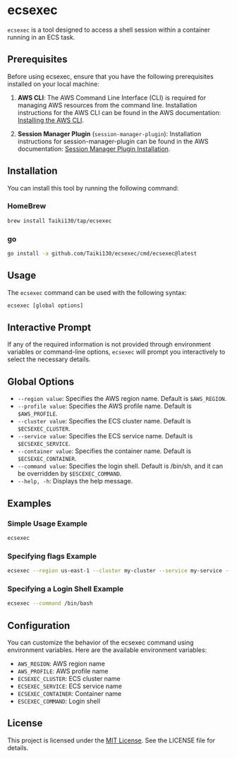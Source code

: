 # ecsexec
`ecsexec` is a tool designed to access a shell session within a container running in an ECS task.

## Prerequisites
Before using ecsexec, ensure that you have the following prerequisites installed on your local machine:

1. **AWS CLI**: The AWS Command Line Interface (CLI) is required for managing AWS resources from the command line.
Installation instructions for the AWS CLI can be found in the AWS documentation: [Installing the AWS CLI](https://docs.aws.amazon.com/cli/latest/userguide/cli-configure-quickstart.html).

2. **Session Manager Plugin** (`session-manager-plugin`):
Installation instructions for session-manager-plugin can be found in the AWS documentation: [Session Manager Plugin Installation](https://docs.aws.amazon.com/systems-manager/latest/userguide/session-manager-working-with-install-plugin.html).

## Installation
You can install this tool by running the following command:

### HomeBrew
```bash
brew install Taiki130/tap/ecsexec
```

### go
```bash
go install -a github.com/Taiki130/ecsexec/cmd/ecsexec@latest
```

## Usage
The `ecsexec` command can be used with the following syntax:

```bash
ecsexec [global options]
```

## Interactive Prompt
If any of the required information is not provided through environment variables or command-line options, `ecsexec` will prompt you interactively to select the necessary details.

## Global Options
- `--region value`: Specifies the AWS region name. Default is `$AWS_REGION`.
- `--profile value`: Specifies the AWS profile name. Default is `$AWS_PROFILE`.
- `--cluster value`: Specifies the ECS cluster name. Default is `$ECSEXEC_CLUSTER`.
- `--service value`: Specifies the ECS service name. Default is `$ECSEXEC_SERVICE`.
- `--container value`: Specifies the container name. Default is `$ECSEXEC_CONTAINER`.
- `--command value`: Specifies the login shell. Default is /bin/sh, and it can be overridden by `$ESCEXEC_COMMAND`.
- `--help, -h`: Displays the help message.

## Examples
### Simple Usage Example

```bash
ecsexec
```

### Specifying flags Example
```bash
ecsexec --region us-east-1 --cluster my-cluster --service my-service --container my-container
```

### Specifying a Login Shell Example
```bash
ecsexec --command /bin/bash
```

## Configuration
You can customize the behavior of the ecsexec command using environment variables. Here are the available environment variables:

- `AWS_REGION`: AWS region name
- `AWS_PROFILE`: AWS profile name
- `ECSEXEC_CLUSTER`: ECS cluster name
- `ECSEXEC_SERVICE`: ECS service name
- `ECSEXEC_CONTAINER`: Container name
- `ESCEXEC_COMMAND`: Login shell

## License
This project is licensed under the [MIT License](https://github.com/Taiki130/ecsexec?tab=MIT-1-ov-file#readme). See the LICENSE file for details.
